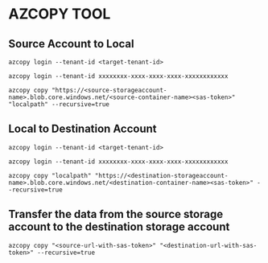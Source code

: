 AZCOPY TOOL
============

Source Account to Local
-----------------------
```
azcopy login --tenant-id <target-tenant-id>
```

```
azcopy login --tenant-id xxxxxxxx-xxxx-xxxx-xxxx-xxxxxxxxxxxx
```

```
azcopy copy "https://<source-storageaccount-name>.blob.core.windows.net/<source-container-name><sas-token>" "localpath" --recursive=true
```

Local to Destination Account
----------------------------
```
azcopy login --tenant-id <target-tenant-id>
```

```
azcopy login --tenant-id xxxxxxxx-xxxx-xxxx-xxxx-xxxxxxxxxxxx
```

```
azcopy copy "localpath" "https://<destination-storageaccount-name>.blob.core.windows.net/<destination-container-name><sas-token>" --recursive=true
```

Transfer the data from the source storage account to the destination storage account
---------------------------------------------------------------------------------------
```
azcopy copy "<source-url-with-sas-token>" "<destination-url-with-sas-token>" --recursive=true
```